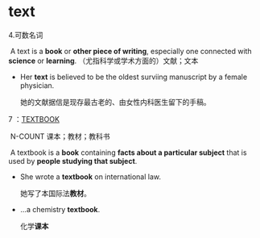 # text

4.可数名词

​	A text is a **book** or **other piece of writing**, especially one connected with **science** or **learning**.  （尤指科学或学术方面的）文献；文本

- Her **text** is believed to be the oldest surviing manuscript by a female physician.

  她的文献据信是现存最古老的、由女性内科医生留下的手稿。

7 ：[TEXTBOOK](https://www.merriam-webster.com/dictionary/textbook)

​	N-COUNT 课本；教材；教科书

​	A textbook is a **book** containing **facts about a particular subject** that is used by **people studying that subject**.

- She wrote a **textbook** on international law.

  她写了本国际法**教材**。

- ...a chemistry **textbook**.

  化学**课本**